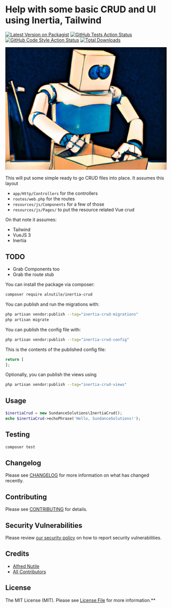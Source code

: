 # Help with some basic CRUD and UI using Inertia, Tailwind

[![Latest Version on Packagist](https://img.shields.io/packagist/v/alnutile/inertia-crud.svg?style=flat-square)](https://packagist.org/packages/alnutile/inertia-crud)
[![GitHub Tests Action Status](https://img.shields.io/github/actions/workflow/status/alnutile/inertia-crud/run-tests.yml?branch=main&label=tests&style=flat-square)](https://github.com/alnutile/inertia-crud/actions?query=workflow%3Arun-tests+branch%3Amain)
[![GitHub Code Style Action Status](https://img.shields.io/github/actions/workflow/status/alnutile/inertia-crud/fix-php-code-style-issues.yml?branch=main&label=code%20style&style=flat-square)](https://github.com/alnutile/inertia-crud/actions?query=workflow%3A"Fix+PHP+code+style+issues"+branch%3Amain)
[![Total Downloads](https://img.shields.io/packagist/dt/alnutile/inertia-crud.svg?style=flat-square)](https://packagist.org/packages/alnutile/inertia-crud)

![](images/logo.png)

This will put some simple ready to go CRUD files into place. It assumes this layout

  * `app/Http/Controllers` for the controllers
  * `routes/web.php` for the routes
  * `resources/js/Components` for a few of those
  * `resources/js/Pages/` to put the resource related Vue crud

On that note it assumes:
  * Tailwind
  * VueJS 3
  * Inertia 



## TODO 
  * Grab Components too
  * Grab the route stub

You can install the package via composer:

```bash
composer require alnutile/inertia-crud
```

You can publish and run the migrations with:

```bash
php artisan vendor:publish --tag="inertia-crud-migrations"
php artisan migrate
```

You can publish the config file with:

```bash
php artisan vendor:publish --tag="inertia-crud-config"
```

This is the contents of the published config file:

```php
return [
];
```

Optionally, you can publish the views using

```bash
php artisan vendor:publish --tag="inertia-crud-views"
```

## Usage

```php
$inertiaCrud = new SundanceSolutions\InertiaCrud();
echo $inertiaCrud->echoPhrase('Hello, SundanceSolutions!');
```

## Testing

```bash
composer test
```

## Changelog

Please see [CHANGELOG](CHANGELOG.md) for more information on what has changed recently.

## Contributing

Please see [CONTRIBUTING](CONTRIBUTING.md) for details.

## Security Vulnerabilities

Please review [our security policy](../../security/policy) on how to report security vulnerabilities.

## Credits

- [Alfred Nutile](https://github.com/alnutile)
- [All Contributors](../../contributors)

## License

The MIT License (MIT). Please see [License File](LICENSE.md) for more information.**
